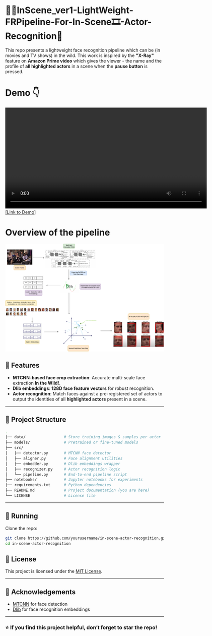 # 🎥🍿InScene_ver1-LightWeight-FRPipeline-For-In-Scene🎞️-Actor-Recognition🤔
This repo presents a lightweight face recognition pipeline which can be (in movies and TV shows) in the wild. This work is inspired by the **"X-Ray"** feature on **Amazon Prime video** which gives the viewer - the name and the profile of **all highlighted actors** in a scene when the **pause button** is pressed.

# Demo 👇
<video src="demo.mp4" controls width="640"></video>
[[Link to Demo]](https://youtu.be/8GYcTioPrIA "Click to watch")

# Overview of the pipeline
![Alt text](InScene_Full_Workflow_Github.png)

## 🚀 Features

* **MTCNN-based face crop extraction**: Accurate multi-scale face extraction **In the Wild!**.
* **Dlib embeddings**: **128D face feature vectors** for robust recognition.
* **Actor recognition**: Match faces against a pre-registered set of actors to output the identities of all **highlighted actors** present in a scene.
---

## 📂 Project Structure

```bash
.
├── data/                 # Store training images & samples per actor
├── models/               # Pretrained or fine-tuned models
├── src/
│   ├── detector.py       # MTCNN face detector
│   ├── aligner.py        # Face alignment utilities
│   ├── embedder.py       # Dlib embeddings wrapper
│   ├── recognizer.py     # Actor recognition logic
│   └── pipeline.py       # End-to-end pipeline script
├── notebooks/            # Jupyter notebooks for experiments
├── requirements.txt      # Python dependencies
├── README.md             # Project documentation (you are here)
└── LICENSE               # License file
```

---

## 🔧 Running

Clone the repo:

   ```bash
   git clone https://github.com/yourusername/in-scene-actor-recognition.git
   cd in-scene-actor-recognition
   ```

## 📜 License

This project is licensed under the [MIT License](LICENSE).

---

## 🙌 Acknowledgements

* [MTCNN](https://kpzhang93.github.io/MTCNN_face_detection_alignment/) for face detection
* [Dlib](http://dlib.net/) for face recognition embeddings
  
---

### ⭐ If you find this project helpful, don’t forget to star the repo!




